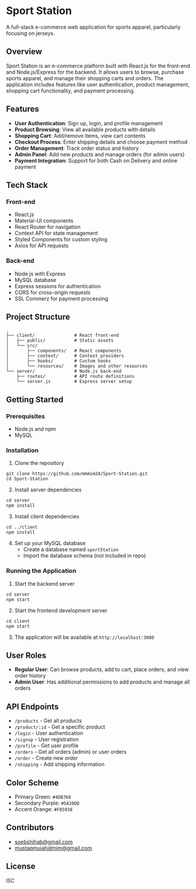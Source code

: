 # Sport Station

A full-stack e-commerce web application for sports apparel, particularly focusing on jerseys.

## Overview

Sport Station is an e-commerce platform built with React.js for the front-end and Node.js/Express for the backend. It allows users to browse, purchase sports apparel, and manage their shopping carts and orders. The application includes features like user authentication, product management, shopping cart functionality, and payment processing.

## Features

- **User Authentication**: Sign up, login, and profile management
- **Product Browsing**: View all available products with details
- **Shopping Cart**: Add/remove items, view cart contents
- **Checkout Process**: Enter shipping details and choose payment method
- **Order Management**: Track order status and history
- **Admin Panel**: Add new products and manage orders (for admin users)
- **Payment Integration**: Support for both Cash on Delivery and online payment

## Tech Stack

### Front-end
- React.js
- Material-UI components
- React Router for navigation
- Context API for state management
- Styled Components for custom styling
- Axios for API requests

### Back-end
- Node.js with Express
- MySQL database
- Express sessions for authentication
- CORS for cross-origin requests
- SSL Commerz for payment processing

## Project Structure

```
.
├── client/               # React front-end
│   ├── public/           # Static assets
│   └── src/
│       ├── components/   # React components
│       ├── context/      # Context providers
│       ├── hooks/        # Custom hooks
│       └── resources/    # Images and other resources
└── server/               # Node.js back-end
    ├── routes/           # API route definitions
    └── server.js         # Express server setup
```

## Getting Started

### Prerequisites
- Node.js and npm
- MySQL

### Installation

1. Clone the repository
```
git clone https://github.com/mmmim24/Sport-Station.git
cd Sport-Station
```

2. Install server dependencies
```
cd server
npm install
```

3. Install client dependencies
```
cd ../client
npm install
```

4. Set up your MySQL database
   - Create a database named `sportStation`
   - Import the database schema (not included in repo)

### Running the Application

1. Start the backend server
```
cd server
npm start
```

2. Start the frontend development server
```
cd client
npm start
```

3. The application will be available at `http://localhost:3000`

## User Roles

- **Regular User**: Can browse products, add to cart, place orders, and view order history
- **Admin User**: Has additional permissions to add products and manage all orders

## API Endpoints

- `/products` - Get all products
- `/product/:id` - Get a specific product
- `/login` - User authentication
- `/signup` - User registration
- `/profile` - Get user profile
- `/orders` - Get all orders (admin) or user orders
- `/order` - Create new order
- `/shipping` - Add shipping information

## Color Scheme

- Primary Green: `#4DB768`
- Secondary Purple: `#5A39DD`
- Accent Orange: `#F85938`

## Contributors

- [soebshihab@gmail.com](mailto:soebshihab@gmail.com)
- [mustaqmujahidmim@gmail.com](mailto:mustaqmujahidmim@gmail.com)



## License

ISC
